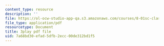 ```yaml
---
content_type: resource
description: ''
file: https://ol-ocw-studio-app-qa.s3.amazonaws.com/courses/8-01sc-classical-mechanics-fall-2016/7a68bd30efad5dfb2ecc00de312bd1f5_hxa6jAYA980.pdf
file_type: application/pdf
resourcetype: Document
title: 3play pdf file
uid: 7a68bd30-efad-5dfb-2ecc-00de312bd1f5
---
```

